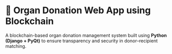 # 🏥 Organ Donation Web App using Blockchain

A blockchain-based organ donation management system built using **Python (Django + PyQt)** to ensure transparency and security in donor–recipient matching.
